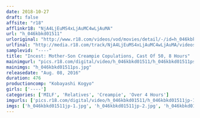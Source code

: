 ```yaml
---
date: 2018-10-27
draft: false
affsite: "r18"
afflinkr18: "NjA4LjEuMS4xLjAuMC4wLjAuMA"
url: "h_046kbkd01511"
urloriginal: "http://www.r18.com/videos/vod/movies/detail/-/id=h_046kbkd01511"
urlfinal: "http://media.r18.com/track/NjA4LjEuMS4xLjAuMC4wLjAuMA/videos/vod/movies/detail/-/id=h_046kbkd01511"
samplevid: "----"
title: "Incest: Mother-Son Creampie Copulations, Cast Of 50, 8 Hours"
mainimgurl: "pics.r18.com/digital/video/h_046kbkd01511/h_046kbkd01511ps.jpg"
mainimgs: "h_046kbkd01511ps.jpg"
releasedate: "Aug. 08, 2016"
duration: 476
productioncomp: "Kobayashi Kogyo"
girls: ['----']
categories: ['MILF', 'Relatives', 'Creampie', 'Over 4 Hours']
imgurls: ['pics.r18.com/digital/video/h_046kbkd01511/h_046kbkd01511jp-1.jpg', 'pics.r18.com/digital/video/h_046kbkd01511/h_046kbkd01511jp-2.jpg', 'pics.r18.com/digital/video/h_046kbkd01511/h_046kbkd01511jp-3.jpg', 'pics.r18.com/digital/video/h_046kbkd01511/h_046kbkd01511jp-4.jpg', 'pics.r18.com/digital/video/h_046kbkd01511/h_046kbkd01511jp-5.jpg', 'pics.r18.com/digital/video/h_046kbkd01511/h_046kbkd01511jp-6.jpg', 'pics.r18.com/digital/video/h_046kbkd01511/h_046kbkd01511jp-7.jpg', 'pics.r18.com/digital/video/h_046kbkd01511/h_046kbkd01511jp-8.jpg', 'pics.r18.com/digital/video/h_046kbkd01511/h_046kbkd01511jp-9.jpg', 'pics.r18.com/digital/video/h_046kbkd01511/h_046kbkd01511jp-10.jpg', 'pics.r18.com/digital/video/h_046kbkd01511/h_046kbkd01511jp-11.jpg', 'pics.r18.com/digital/video/h_046kbkd01511/h_046kbkd01511jp-12.jpg', 'pics.r18.com/digital/video/h_046kbkd01511/h_046kbkd01511jp-13.jpg', 'pics.r18.com/digital/video/h_046kbkd01511/h_046kbkd01511jp-14.jpg', 'pics.r18.com/digital/video/h_046kbkd01511/h_046kbkd01511jp-15.jpg', 'pics.r18.com/digital/video/h_046kbkd01511/h_046kbkd01511jp-16.jpg', 'pics.r18.com/digital/video/h_046kbkd01511/h_046kbkd01511jp-17.jpg', 'pics.r18.com/digital/video/h_046kbkd01511/h_046kbkd01511jp-18.jpg', 'pics.r18.com/digital/video/h_046kbkd01511/h_046kbkd01511jp-19.jpg', 'pics.r18.com/digital/video/h_046kbkd01511/h_046kbkd01511jp-20.jpg']
imgs: ['h_046kbkd01511jp-1.jpg', 'h_046kbkd01511jp-2.jpg', 'h_046kbkd01511jp-3.jpg', 'h_046kbkd01511jp-4.jpg', 'h_046kbkd01511jp-5.jpg', 'h_046kbkd01511jp-6.jpg', 'h_046kbkd01511jp-7.jpg', 'h_046kbkd01511jp-8.jpg', 'h_046kbkd01511jp-9.jpg', 'h_046kbkd01511jp-10.jpg', 'h_046kbkd01511jp-11.jpg', 'h_046kbkd01511jp-12.jpg', 'h_046kbkd01511jp-13.jpg', 'h_046kbkd01511jp-14.jpg', 'h_046kbkd01511jp-15.jpg', 'h_046kbkd01511jp-16.jpg', 'h_046kbkd01511jp-17.jpg', 'h_046kbkd01511jp-18.jpg', 'h_046kbkd01511jp-19.jpg', 'h_046kbkd01511jp-20.jpg']
---
```

